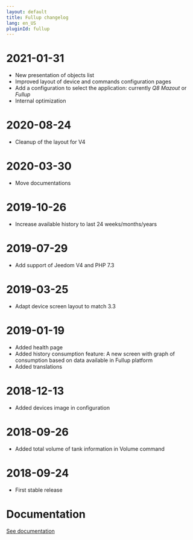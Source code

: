 ```yaml
---
layout: default
title: Fullup changelog
lang: en_US
pluginId: fullup
---
```


# 2021-01-31

- New presentation of objects list
- Improved layout of device and commands configuration pages
- Add a configuration to select the application: currently _Q8 Mazout_ or _Fullup_
- Internal optimization

# 2020-08-24

- Cleanup of the layout for V4

# 2020-03-30

- Move documentations

# 2019-10-26

- Increase available history to last 24 weeks/months/years

# 2019-07-29

- Add support of Jeedom V4 and PHP 7.3

# 2019-03-25

- Adapt device screen layout to match 3.3

# 2019-01-19

- Added health page
- Added history consumption feature: A new screen with graph of consumption based on data available in Fullup platform
- Added translations

# 2018-12-13

- Added devices image in configuration

# 2018-09-26

- Added total volume of tank information in Volume command

# 2018-09-24

- First stable release

# Documentation

[See documentation]({{site.baseurl}}/{{page.pluginId}}/{{page.lang}})
